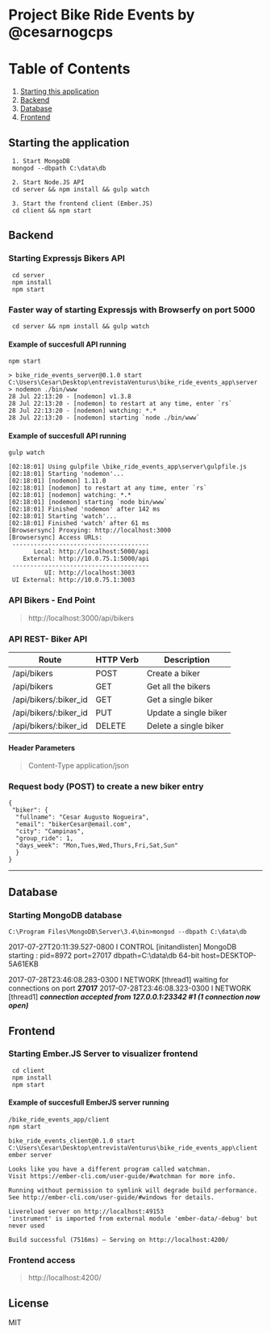 # Project Bike Ride Events by @cesarnogcps

# Table of Contents
1. [Starting this application](#startingtheapplication)
2. [Backend](#backend)
3. [Database](#database)
4. [Frontend](#frontend)

## Starting the application
     1. Start MongoDB
     mongod --dbpath C:\data\db
     
     2. Start Node.JS API
     cd server && npm install && gulp watch
     
     3. Start the frontend client (Ember.JS) 
     cd client && npm start

## Backend
### Starting Expressjs Bikers API

     cd server
     npm install  
     npm start

### Faster way of starting Expressjs with Browserfy on port 5000

     cd server && npm install && gulp watch
     

#### Example of succesfull API running

    npm start
    
    > bike_ride_events_server@0.1.0 start C:\Users\Cesar\Desktop\entrevistaVenturus\bike_ride_events_app\server
    > nodemon ./bin/www
    28 Jul 22:13:20 - [nodemon] v1.3.8
    28 Jul 22:13:20 - [nodemon] to restart at any time, enter `rs`
    28 Jul 22:13:20 - [nodemon] watching: *.*
    28 Jul 22:13:20 - [nodemon] starting `node ./bin/www`

#### Example of succesfull API running
    gulp watch

    [02:18:01] Using gulpfile \bike_ride_events_app\server\gulpfile.js
    [02:18:01] Starting 'nodemon'...
    [02:18:01] [nodemon] 1.11.0
    [02:18:01] [nodemon] to restart at any time, enter `rs`
    [02:18:01] [nodemon] watching: *.*
    [02:18:01] [nodemon] starting `node bin/www`
    [02:18:01] Finished 'nodemon' after 142 ms
    [02:18:01] Starting 'watch'...
    [02:18:01] Finished 'watch' after 61 ms
    [Browsersync] Proxying: http://localhost:3000
    [Browsersync] Access URLs:
     --------------------------------------
           Local: http://localhost:5000/api
        External: http://10.0.75.1:5000/api
     --------------------------------------
              UI: http://localhost:3003
     UI External: http://10.0.75.1:3003

### API Bikers - End Point
> http://localhost:3000/api/bikers

### API REST- Biker API 
 
Route | HTTP Verb | Description |
----- | ---- | ---- 
 /api/bikers | POST | Create a biker     |  
 /api/bikers | GET  | Get all the bikers |
 /api/bikers/:biker_id | GET | Get a single biker   |
 /api/bikers/:biker_id | PUT | Update a single biker    |
 /api/bikers/:biker_id | DELETE | Delete a single biker  |

#### Header Parameters
> Content-Type  application/json

### Request body (POST) to create a new biker entry
    {
     "biker": {
      "fullname": "Cesar Augusto Nogueira",
      "email": "bikerCesar@email.com",
      "city": "Campinas",
      "group_ride": 1,
      "days_week": "Mon,Tues,Wed,Thurs,Fri,Sat,Sun"
      }
    }

----------
## Database

### Starting MongoDB database

    C:\Program Files\MongoDB\Server\3.4\bin>mongod --dbpath C:\data\db

2017-07-27T20:11:39.527-0800 I CONTROL  [initandlisten] MongoDB starting : pid=8972 port=27017 dbpath=C:\data\db 64-bit host=DESKTOP-5A61EKB

2017-07-28T23:46:08.283-0300 I NETWORK  [thread1] waiting for connections on port **27017**
2017-07-28T23:46:08.323-0300 I NETWORK  [thread1] ***connection accepted from 127.0.0.1:23342 #1 (1 connection now open)***

## Frontend

### Starting Ember.JS Server to visualizer frontend

     cd client
     npm install  
     npm start

#### Example of succesfull EmberJS server running

    /bike_ride_events_app/client
    npm start
    
    bike_ride_events_client@0.1.0 start C:\Users\Cesar\Desktop\entrevistaVenturus\bike_ride_events_app\client
    ember server
    
    Looks like you have a different program called watchman.
    Visit https://ember-cli.com/user-guide/#watchman for more info.
    
    Running without permission to symlink will degrade build performance.
    See http://ember-cli.com/user-guide/#windows for details.

    Livereload server on http://localhost:49153
    'instrument' is imported from external module 'ember-data/-debug' but never used
    
    Build successful (7516ms) – Serving on http://localhost:4200/

### Frontend access
> http://localhost:4200/

License
-------

MIT


